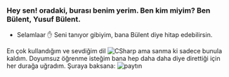 ### Hey sen! oradaki, burası benim yerim. Ben kim miyim? Ben Bülent, Yusuf Bülent.
- Selamlaar :hand: Seni tanıyor gibiyim, bana Bülent diye hitap edebilirsin. 

En çok kullandığım ve sevdiğim dil ![CSharp](https://img.shields.io/badge/-C%23-239120?style=flat&logo=c%20sharp&logoColor=white) ama sanma ki sadece bunula kaldım. Doyumsuz öğrenme isteğim bana hep daha daha diye direttiği için her durağa uğradım. Şuraya baksana:
![paytın](https://img.shields.io/badge/python%20-%2314354C.svg?&style=flat&logo=python&logoColor=white)


<!--
**bulent437/bulent437** is a ✨ _special_ ✨ repository because its `README.md` (this file) appears on your GitHub profile.

Here are some ideas to get you started:

- 🔭 I’m currently working on ...
- 🌱 I’m currently learning ...
- 👯 I’m looking to collaborate on ...
- 🤔 I’m looking for help with ...
- 💬 Ask me about ...
- 📫 How to reach me: ...
- 😄 Pronouns: ...
- ⚡ Fun fact: ...
-->
